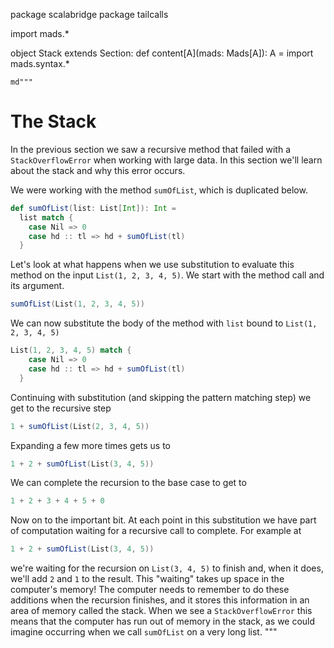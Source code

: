 package scalabridge
package tailcalls

import mads.*

object Stack extends Section:
  def content[A](mads: Mads[A]): A = 
    import mads.syntax.*

    md"""
# The Stack

In the previous section we saw a recursive method that failed with a
`StackOverflowError` when working with large data. In this section we'll learn
about the stack and why this error occurs.

We were working with the method `sumOfList`, which is duplicated below.

```scala mdoc:silent
def sumOfList(list: List[Int]): Int =
  list match {
    case Nil => 0
    case hd :: tl => hd + sumOfList(tl)
  }
```

Let's look at what happens when we use substitution to evaluate this method on
the input `List(1, 2, 3, 4, 5)`. We start with the method call and its argument.

```scala
sumOfList(List(1, 2, 3, 4, 5))
```

We can now substitute the body of the method with `list` bound to `List(1, 2, 3, 4, 5)`

```scala
List(1, 2, 3, 4, 5) match {
    case Nil => 0
    case hd :: tl => hd + sumOfList(tl)
  }
```

Continuing with substitution (and skipping the pattern matching step) we get to the recursive step

```scala
1 + sumOfList(List(2, 3, 4, 5))
```

Expanding a few more times gets us to

```scala
1 + 2 + sumOfList(List(3, 4, 5))
```

We can complete the recursion to the base case to get to

```scala
1 + 2 + 3 + 4 + 5 + 0
```

Now on to the important bit. At each point in this substitution we have part of
computation waiting for a recursive call to complete. For example at

```scala
1 + 2 + sumOfList(List(3, 4, 5))
```

we're waiting for the recursion on `List(3, 4, 5)` to finish and, when it does,
we'll add `2` and `1` to the result. This "waiting" takes up space in the
computer's memory! The computer needs to remember to do these additions when the
recursion finishes, and it stores this information in an area of memory called
the stack. When we see a `StackOverflowError` this means that the computer has
run out of memory in the stack, as we could imagine occurring when we call
`sumOfList` on a very long list.
"""
